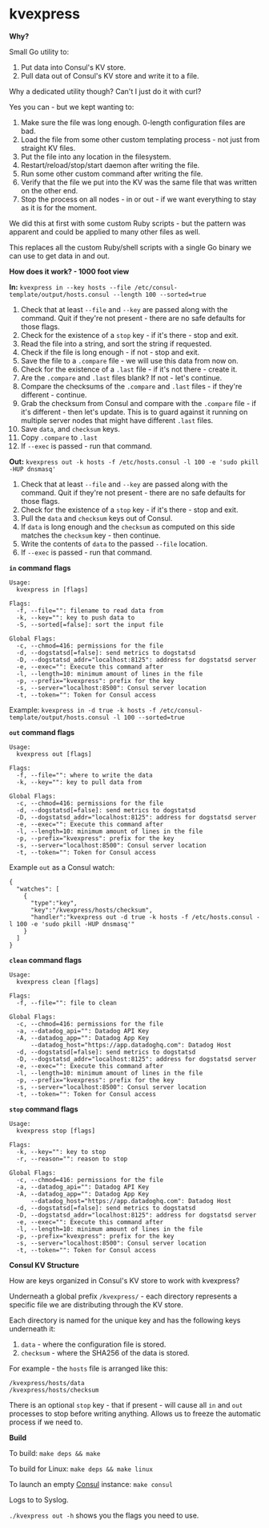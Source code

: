 kvexpress
===============

**Why?**

Small Go utility to:

1. Put data into Consul's KV store.
2. Pull data out of Consul's KV store and write it to a file.

Why a dedicated utility though? Can't I just do it with curl?

Yes you can - but we kept wanting to:

1. Make sure the file was long enough. 0-length configuration files are bad.
2. Load the file from some other custom templating process - not just from straight KV files.
3. Put the file into any location in the filesystem.
4. Restart/reload/stop/start daemon after writing the file.
5. Run some other custom command after writing the file.
6. Verify that the file we put into the KV was the same file that was written on the other end.
7. Stop the process on all nodes - in or out - if we want everything to stay as it is for the moment.

We did this at first with some custom Ruby scripts - but the pattern was apparent and could be applied to many other files as well.

This replaces all the custom Ruby/shell scripts with a single Go binary we can use to get data in and out.

**How does it work? - 1000 foot view**

**In:** `kvexpress in --key hosts --file /etc/consul-template/output/hosts.consul --length 100 --sorted=true`

1. Check that at least `--file` and `--key` are passed along with the command. Quit if they're not present - there are no safe defaults for those flags.
2. Check for the existence of a `stop` key - if it's there - stop and exit.
3. Read the file into a string, and sort the string if requested.
4. Check if the file is long enough - if not - stop and exit.
5. Save the file to a `.compare` file - we will use this data from now on.
6. Check for the existence of a `.last` file - if it's not there - create it.
7. Are the `.compare` and `.last` files blank? If not - let's continue.
8. Compare the checksums of the `.compare` and `.last` files - if they're different - continue.
9. Grab the checksum from Consul and compare with the `.compare` file - if it's different - then let's update. This is to guard against it running on multiple server nodes that might have different `.last` files.
10. Save `data`, and `checksum` keys.
11. Copy `.compare` to `.last`
12. If `--exec` is passed - run that command.

**Out:** `kvexpress out -k hosts -f /etc/hosts.consul -l 100 -e 'sudo pkill -HUP dnsmasq'`

1. Check that at least `--file` and `--key` are passed along with the command. Quit if they're not present - there are no safe defaults for those flags.
2. Check for the existence of a `stop` key - if it's there - stop and exit.
3. Pull the `data` and `checksum` keys out of Consul.
4. If `data` is long enough and the `checksum` as computed on this side matches the `checksum` key - then continue.
5. Write the contents of `data` to the passed `--file` location.
6. If `--exec` is passed - run that command.

**`in` command flags**

```
Usage:
  kvexpress in [flags]

Flags:
  -f, --file="": filename to read data from
  -k, --key="": key to push data to
  -S, --sorted[=false]: sort the input file

Global Flags:
  -c, --chmod=416: permissions for the file
  -d, --dogstatsd[=false]: send metrics to dogstatsd
  -D, --dogstatsd_addr="localhost:8125": address for dogstatsd server
  -e, --exec="": Execute this command after
  -l, --length=10: minimum amount of lines in the file
  -p, --prefix="kvexpress": prefix for the key
  -s, --server="localhost:8500": Consul server location
  -t, --token="": Token for Consul access
```

Example: `kvexpress in -d true -k hosts -f /etc/consul-template/output/hosts.consul -l 100 --sorted=true`

**`out` command flags**

```
Usage:
  kvexpress out [flags]

Flags:
  -f, --file="": where to write the data
  -k, --key="": key to pull data from

Global Flags:
  -c, --chmod=416: permissions for the file
  -d, --dogstatsd[=false]: send metrics to dogstatsd
  -D, --dogstatsd_addr="localhost:8125": address for dogstatsd server
  -e, --exec="": Execute this command after
  -l, --length=10: minimum amount of lines in the file
  -p, --prefix="kvexpress": prefix for the key
  -s, --server="localhost:8500": Consul server location
  -t, --token="": Token for Consul access
```

Example `out` as a Consul watch:

```
{
  "watches": [
    {
      "type":"key",
      "key":"/kvexpress/hosts/checksum",
      "handler":"kvexpress out -d true -k hosts -f /etc/hosts.consul -l 100 -e 'sudo pkill -HUP dnsmasq'"
    }
  ]
}
```

**`clean` command flags**

```
Usage:
  kvexpress clean [flags]

Flags:
  -f, --file="": file to clean

Global Flags:
  -c, --chmod=416: permissions for the file
  -a, --datadog_api="": Datadog API Key
  -A, --datadog_app="": Datadog App Key
      --datadog_host="https://app.datadoghq.com": Datadog Host
  -d, --dogstatsd[=false]: send metrics to dogstatsd
  -D, --dogstatsd_addr="localhost:8125": address for dogstatsd server
  -e, --exec="": Execute this command after
  -l, --length=10: minimum amount of lines in the file
  -p, --prefix="kvexpress": prefix for the key
  -s, --server="localhost:8500": Consul server location
  -t, --token="": Token for Consul access
```

**`stop` command flags**

```
Usage:
  kvexpress stop [flags]

Flags:
  -k, --key="": key to stop
  -r, --reason="": reason to stop

Global Flags:
  -c, --chmod=416: permissions for the file
  -a, --datadog_api="": Datadog API Key
  -A, --datadog_app="": Datadog App Key
      --datadog_host="https://app.datadoghq.com": Datadog Host
  -d, --dogstatsd[=false]: send metrics to dogstatsd
  -D, --dogstatsd_addr="localhost:8125": address for dogstatsd server
  -e, --exec="": Execute this command after
  -l, --length=10: minimum amount of lines in the file
  -p, --prefix="kvexpress": prefix for the key
  -s, --server="localhost:8500": Consul server location
  -t, --token="": Token for Consul access
  ```

**Consul KV Structure**

How are keys organized in Consul's KV store to work with kvexpress?

Underneath a global prefix `/kvexpress/` - each directory represents a specific file we are distributing through the KV store.

Each directory is named for the unique key and has the following keys underneath it:

1. `data` - where the configuration file is stored.
2. `checksum` - where the SHA256 of the data is stored.

For example - the `hosts` file is arranged like this:

```
/kvexpress/hosts/data
/kvexpress/hosts/checksum
```

There is an optional `stop` key - that if present - will cause all `in` and `out` processes to stop before writing anything. Allows us to freeze the automatic process if we need to.

**Build**

To build: `make deps && make`

To build for Linux: `make deps && make linux`

To launch an empty [Consul](https://www.consul.io/) instance: `make consul`

Logs to to Syslog.

`./kvexpress out -h` shows you the flags you need to use.
